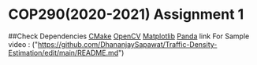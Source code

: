 # COP290(2020-2021) Assignment 1

##Check Dependencies
 [CMake](https://cmake.org/install/)
 [OpenCV](https://docs.opencv.org/master/df/d65/tutorial_table_of_content_introduction.html)
 [Matplotlib](https://matplotlib.org/stable/users/installing/index.html)
 [Panda](https://pandas.pydata.org/docs/getting_started/install.html)
link For Sample video : ("https://github.com/DhananjaySapawat/Traffic-Density-Estimation/edit/main/README.md")
